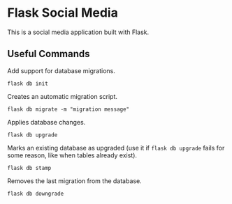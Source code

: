 # Flask Social Media

This is a social media application built with Flask.

## Useful Commands

Add support for database migrations.

`flask db init`

Creates an automatic migration script.

`flask db migrate -m "migration message"`

Applies database changes.

`flask db upgrade`

Marks an existing database as upgraded (use it if `flask db upgrade` fails for some reason, like when tables already exist).

`flask db stamp`

Removes the last migration from the database.

`flask db downgrade`

